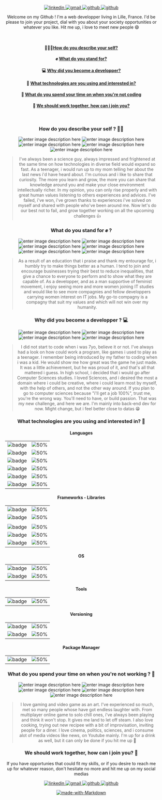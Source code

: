 <div align="center">

[
![linkedin](https://img.shields.io/badge/Maxence_Vérité-%230077B5.svg?&style=for-the-badge&logo=linkedin&logoColor=white)
](https://www.linkedin.com/in/maxence-verite/) [
![gmail](https://img.shields.io/badge/p.verite.maxence@gmail.com-%230077B5.svg?&style=for-the-badge&logo=gmail&logoColor=white&color=brown)
](mailto:p.verite.maxence@gmail.com) [
![github](https://img.shields.io/badge/MaxenceVerite-%230077B5.svg?&style=for-the-badge&logo=github&logoColor=white&color=grey)
](https://github.com/MaxenceVerite)[
![github](https://img.shields.io/badge/+33683874536-%230077B5.svg?&style=for-the-badge&logo=whatsapp&logoColor=white&color=green)
](tel:+33683874536)


   
Welcome on my Github ! I'm a web developper living in Lille, France. 
I'd be please to join your project, dial with you about your society opportunities or whatever you like. 
Hit me up, i love to meet new people 😄

<br/>


#### 🙋🏻‍♂️[How do you describe your self?](#self)
#### ✊  [What do you stand for?](#values)
#### 💻 [Why did you become a developper?](#fieldmotivation)
#### 🧰  [What technologies are you using and interested in?](#techs)
#### 🚵 [What do you spend your time on when you're not coding](#hobbies)
#### 🤝  [We should work together, how can i join you?](#contact)

<br/>

### How do you describe your self ? 🙋‍♂️<a name="self"></a>
![enter image description here](https://img.shields.io/badge/curious-brown) ![enter image description here](https://img.shields.io/badge/sharer-blue) ![enter image description here](https://img.shields.io/badge/down_to_earth-green) ![enter image description here](https://img.shields.io/badge/sincere-purple) ![enter image description here](https://img.shields.io/badge/cheerful-yellow) 
> I've always been a science guy, always impressed and frightened at the same time on how technologies in diverse field would expand so fast. As a teenager, i would run up to my mom telling her about the last news i'd have heard about. I'm curious and i like to share that curiosity. The more you learn and grow, the more you can share that knowledge around you and make your close environment intellectually richer. In my opinion, you can only rise properly and with great human values listening to others experiences and advices. I've failed, i've won, i've grown thanks to experiences i've solved on myself and shared with people who've been around me.
Now let's do our best not to fail, and grow together working on all the upcoming challenges 👍

### What do you stand for ✊ ? <a name="values"></a>
![enter image description here](https://img.shields.io/badge/mutual_aid-brown) ![enter image description here](https://img.shields.io/badge/equal_opportunities-blue) ![enter image description here](https://img.shields.io/badge/ecology-green) ![enter image description here](https://img.shields.io/badge/education-purple) ![enter image description here](https://img.shields.io/badge/feminism-yellow) ![enter image description here](https://img.shields.io/badge/right_to_succeed-orange) 
> As a result of an education that i praise and thank my entourage for, i humbly try to make things better as a human. I tend to join and encourage businesses trying their best to reduce inequalities, that give a chance to everyone to perform and to show what they are capable of. As a developper, and as a man supportive of feminist movement, i enjoy seeing more and more women joining IT studies and would like to see more compagnies and fellow developpers carrying women interest on IT jobs.
> My go-to compagny is a compagny that suit my values and which will not win over my humanity.

### Why did you become a developper ? 💻 <a name="fieldmotivation"></a>
![enter image description here](https://img.shields.io/badge/teamwork-brown) ![enter image description here](https://img.shields.io/badge/infinite_learning-blue) ![enter image description here](https://img.shields.io/badge/creativity-green) ![enter image description here](https://img.shields.io/badge/challenge-purple) 
> 
> I did not start to code when i was 7yo, believe it or not. I've always had a look on how could work a program, like games i used to play as a teenager. I remember being introduced by my father to coding when i was a kid. He would show me how great was the game he just made. It was a little achievement, but he was proud of it, and that's all that mattered i guess.
In high school, i decided that i would go after Computer Sciences studies. I loved Sciences, and i desired the most a domain where i could be creative, where i could learn most by myself, with the help of others, and not the other way around. If you plan to go to computer sciences because "i'll get a job 100%", trust me, you're the wrong way. You'll need to have, or build passion.
   That was my new challenge, and  here we are. I'm mainly into back-end dev for now. Might change, but i feel better close to datas  😁
   
  ### What technologies are you using and interested in? 🧰 <a name="techs"></a>
  #### Languages 

| | | 
|:-------------------------:|:-------------------------:|
|![badge](https://img.shields.io/badge/c%23%20-%23239120.svg?&style=for-the-badge&logo=c-sharp&logoColor=white&color=purple)|![50%](https://progress-bar.dev/70)|  
|![badge](https://img.shields.io/badge/java-%23ED8B00.svg?&style=for-the-badge&logo=java&logoColor=white)|![50%](https://progress-bar.dev/70)|
|![badge](https://img.shields.io/badge/javascript%20-%23323330.svg?&style=for-the-badge&logo=javascript&logoColor=%23F7DF1E)|![50%](https://progress-bar.dev/60)|  
|![badge](https://img.shields.io/badge/typescript%20-%23007ACC.svg?&style=for-the-badge&logo=typescript&logoColor=white)|![50%](https://progress-bar.dev/40)   
|![badge](https://img.shields.io/badge/html5%20-%23E34F26.svg?&style=for-the-badge&logo=html5&logoColor=white)|![50%](https://progress-bar.dev/88)|  
|![badge](https://img.shields.io/badge/css3%20-%231572B6.svg?&style=for-the-badge&logo=css3&logoColor=white"/>)|![50%](https://progress-bar.dev/50)| 

 #### Frameworks  - Libraries
 
| | | 
|:-------------------------:|:-------------------------:|
|![badge](https://img.shields.io/badge/dotnet-net%23239120.svg?&style=for-the-badge&logo=.net&logoColor=white&color=purple)|![50%](https://progress-bar.dev/70)|  
|![badge](https://img.shields.io/badge/spring%20-%236DB33F.svg?&style=for-the-badge&logo=spring&logoColor=white)|![50%](https://progress-bar.dev/40)|  
|||
|![badge](https://img.shields.io/badge/jquery%20-%230769AD.svg?&style=for-the-badge&logo=jquery&logoColor=white)|![50%](https://progress-bar.dev/60)| 
|![badge](https://img.shields.io/badge/angular%20-%23DD0031.svg?&style=for-the-badge&logo=angular&logoColor=white)|![50%](https://progress-bar.dev/30)| 
|![badge](https://img.shields.io/badge/vuejs%20-%2335495e.svg?&style=for-the-badge&logo=vue.js&logoColor=%234FC08D)|![50%](https://progress-bar.dev/55)| 
   
   #### OS
   
| | | 
|:-------------------------:|:-------------------------:|
|![badge](https://img.shields.io/badge/Windows%20-%23DD0031.svg?&style=for-the-badge&logo=windows&logoColor=darkblue&color=blue)|![50%](https://progress-bar.dev/70)|   
|![badge](https://img.shields.io/badge/Linux%20-%23DD0031.svg?&style=for-the-badge&logo=linux&logoColor=black&color=green)|![50%](https://progress-bar.dev/70)|   
   #### Tools
| | | 
|:-------------------------:|:-------------------------:|
|![badge](https://img.shields.io/badge/Postman%20-%23DD0031.svg?&style=for-the-badge&logo=postman&logoColor=orange&color=blue)|![50%](https://progress-bar.dev/70)| 

  #### Versioning
  
| | | 
|:-------------------------:|:-------------------------:|
|![badge](https://img.shields.io/badge/github%20-%23DD0031.svg?&style=for-the-badge&logo=github&logoColor=white&color=black)|![50%](https://progress-bar.dev/70)|   
|![badge](https://img.shields.io/badge/Git%20-%23DD0031.svg?&style=for-the-badge&logo=git&logoColor=white&color=grey)| ![50%](https://progress-bar.dev/80)|   

  #### Package Manager
  
  
| | | 
|:-------------------------:|:-------------------------:|
|![badge](https://img.shields.io/badge/NPM%20-%23DD0031.svg?&style=for-the-badge&logo=npm&Color=red)|![50%](https://progress-bar.dev/70)|   

### What do you spend your time on when you're not working ? 🚵 <a name="hobbies"></a>
![enter image description here](https://img.shields.io/badge/gaming-brown) ![enter image description here](https://img.shields.io/badge/cooking-blue) ![enter image description here](https://img.shields.io/badge/sport-green) ![enter image description here](https://img.shields.io/badge/politics-yellow) ![enter image description here](https://img.shields.io/badge/fast_media-orange)

> I love gaming and video game as an art. I've experienced so much, met so many people whose have got endless laughter with. From multiplayer online game to solo chill ones,   i've always been playing and think it won't stop. It gives me land to let off steam. I also love cooking, trying out new recipee with a bit of improvisation, inviting people for a diner. I love cinema, politics, sciences, and i consume alot of media videos like news, on Youtube mainly. I'm up for a drink as well, but it can only be done if you hit me up 🍻

 ### We should work together, how can i join you? 🤝 <a name="contact"></a>
 
 If you have opportunies that could fit my skills, or if you desire to reach me up for whatever reason, don't hesitate no more and hit me up on my social medias
 

[
![linkedin](https://img.shields.io/badge/Maxence_Vérité-%230077B5.svg?&style=for-the-badge&logo=linkedin&logoColor=white)
](https://www.linkedin.com/in/maxence-verite/) [
![gmail](https://img.shields.io/badge/p.verite.maxence@gmail.com-%230077B5.svg?&style=for-the-badge&logo=gmail&logoColor=white&color=brown)
](mailto:p.verite.maxence@gmail.com) [
![github](https://img.shields.io/badge/MaxenceVerite-%230077B5.svg?&style=for-the-badge&logo=github&logoColor=white&color=grey)
](https://github.com/MaxenceVerite)[
![github](https://img.shields.io/badge/+33683874536-%230077B5.svg?&style=for-the-badge&logo=whatsapp&logoColor=white&color=green)
](tel:+33683874536)

[![made-with-Markdown](https://img.shields.io/badge/Made%20with-Markdown-1f425f.svg)](http://commonmark.org)

</div>

